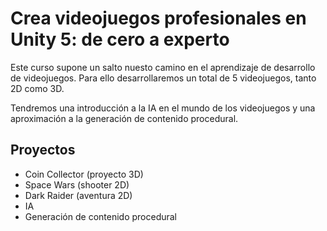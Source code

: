 # Crea videojuegos profesionales en Unity 5: de cero a experto

Este curso supone un salto nuesto camino en el aprendizaje de desarrollo de videojuegos. Para ello desarrollaremos un total de 5 videojuegos, tanto 2D como 3D.

Tendremos una introducción a la IA en el mundo de los videojuegos y una aproximación a la generación de contenido procedural.

## Proyectos

- Coin Collector (proyecto 3D)
- Space Wars (shooter 2D)
- Dark Raider (aventura 2D)
- IA
- Generación de contenido procedural
